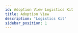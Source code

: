 ```yaml
---
id: Adoption View Logistics Kit
title: Adoption View
description: "Logistics Kit"
sidebar_position: 1
---
```

